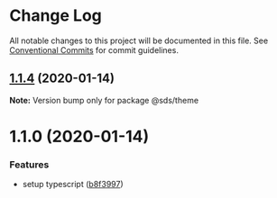 # Change Log

All notable changes to this project will be documented in this file.
See [Conventional Commits](https://conventionalcommits.org) for commit guidelines.

## [1.1.4](https://github.com/Swingvy/ds-monorepo/compare/@sds/theme@1.1.0...@sds/theme@1.1.4) (2020-01-14)

**Note:** Version bump only for package @sds/theme





# 1.1.0 (2020-01-14)

### Features

-   setup typescript ([b8f3997](https://github.com/Swingvy/ds-monorepo/commit/b8f3997b8c72515cd5133cf5c8a7604000a6b3a2))
